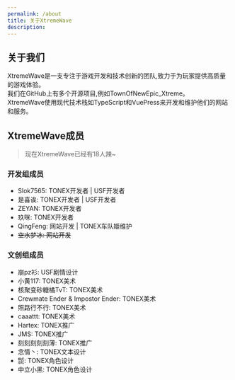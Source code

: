 ```yaml
---
permalink: /about
title: 关于XtremeWave
description: 
---
```

## 关于我们
XtremeWave是一支专注于游戏开发和技术创新的团队,致力于为玩家提供高质量的游戏体验。<br>
我们在GitHub上有多个开源项目,例如TownOfNewEpic_Xtreme。<br>
XtremeWave使用现代技术栈如TypeScript和VuePress来开发和维护他们的网站和服务。
## XtremeWave成员
> 现在XtremeWave已经有18人辣~
### 开发组成员
 - Slok7565: TONEX开发者 | USF开发者
 - 是喜诶: TONEX开发者 | USF开发者
 - ZEYAN: TONEX开发者
 - 玖咪: TONEX开发者
 - QingFeng: 网站开发 | TONEX车队姬维护
 - ~~空水梦冰: 网站开发~~
### 文创组成员
 - 崩pz衫: USF剧情设计
 - 小黄117: TONEX美术
 - 核聚变砂糖橘TvT: TONEX美术
 - Crewmate Ender &amp; Impostor Ender: TONEX美术
 - 照路行不行: TONEX美术
 - caaattt: TONEX美术
 - Hartex: TONEX推广
 - JMS: TONEX推广
 - 刻刻刻刻刻薄: TONEX推广
 - 念情丶: TONEX文本设计
 - ㍿: TONEX角色设计
 - 中立小黑: TONEX角色设计
